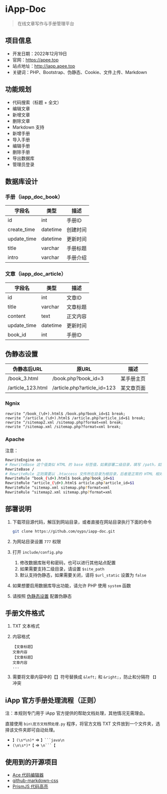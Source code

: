 # iApp-Doc

> 在线文章写作与手册管理平台

## 项目信息

- 开发日期：2022年12月19日
- 官网：https://apee.top
- 站点地址：http://iapp.apee.top
- 关键词：PHP、Bootstrap、伪静态、Cookie、文件上传、Markdown

## 功能规划

- 代码搜索（标题 + 全文）
- 编辑文章
- 新增文章
- 删除文章
- Markdown 支持
- 新增手册
- 导入手册
- 编辑手册
- 删除手册
- 导出数据库
- 管理员登录

## 数据库设计

### 手册（iapp_doc_book）

| 字段名      | 类型     | 描述     |
| ----------- | -------- | -------- |
| id          | int      | 手册ID   |
| create_time | datetime | 创建时间 |
| update_time | datetime | 更新时间 |
| title       | varchar  | 手册标题 |
| intro       | varchar  | 手册介绍 |

### 文章（iapp_doc_article）

| 字段名      | 类型     | 描述     |
| ----------- | -------- | -------- |
| id          | int      | 文章ID   |
| title       | varchar  | 文章标题 |
| content     | text     | 正文内容 |
| update_time | datetime | 更新时间 |
| book_id     | int      | 手册ID   |

## 伪静态设置

| 伪静态后URL       | 原URL                       | 描述       |
| ----------------- | --------------------------- | ---------- |
| /book_3.html      | /book.php?book_id=3         | 某手册主页 |
| /article_123.html | /article.php?article_id=123 | 某文章页面 |

### Ngnix

```
rewrite ^/book_(\d+).html$ /book.php?book_id=$1 break;
rewrite ^/article_(\d+).html$ /article.php?article_id=$1 break;
rewrite ^/sitemap2.xml /sitemap.php?format=xml break;
rewrite ^/sitemap.xml /sitemap.php?format=xml break;
```

### Apache

注意：

```bash
RewriteEngine on
# RewriteBase 这个值类似 HTML 的 base 标签值，如果部署二级目录，填写 /path，如果是根目录，则填 /
RewriteBase /
# RewriteRule 正则需要以 .htaccess 文件所在目录为根目录，后者是正常的 HTML 相对路径
RewriteRule ^book_(\d+).html$ book.php?book_id=$1
RewriteRule ^article_(\d+).html$ article.php?article_id=$1
RewriteRule ^sitemap.xml sitemap.php?format=xml
RewriteRule ^sitemap2.xml sitemap.php?format=xml
```

## 部署说明

1. 下载项目源代码，解压到网站目录，或者直接在网站目录执行下面的命令

    ```bash
    git clone https://github.com/oyps/iapp-doc.git
    ```

2. 为网站目录设置 `777` 权限
3. 打开 `include/config.php`
   1. 修改数据库账号和密码，也可以进行其他站点配置
   2. 如果需要支持二级目录，请设置 `$site_path`
   3. 默认支持伪静态，如果需要关闭，请将 `$url_static` 设置为 `false`
4. 如果想要启用数据库导出功能，请允许 PHP 使用 `system` 函数
5. 请按照 [伪静态设置](#伪静态设置) 配置伪静态

## 手册文件格式

1. TXT 文本格式
2. 内容格式

    ```
    【文章标题】
    文章内容
    【文章标题】
    文章内容
    ...
    ```

3. 需要将文章内容中的【】符号替换成 `&left;` 和 `&right;`，防止和分隔符 `【】` 冲突

## iApp 官方手册处理流程（正则）

注：本规则专门用于 iApp 官方提供的帮助文档处理，其他情况无需理会。

直接使用 `bin\官方文档预处理.py` 程序，将官方文档 TXT 文件放到一个文件夹，选择该文件夹即可自动处理。

- `】(\s*\n)*` => `】```java\n`
- `(\n\s*)*【` => `\n```【`


## 使用到的开源项目

- [Ace 代码编辑器](https://github.com/ajaxorg/ace)
- [github-markdown-css](https://github.com/sindresorhus/github-markdown-css)
- [PrismJS 代码高亮](https://prismjs.com)